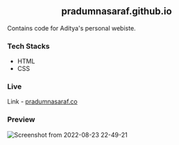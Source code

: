 <h2 align="center"> pradumnasaraf.github.io</h2>

Contains code for Aditya's personal webiste.



### Tech Stacks
- HTML
- CSS

### Live
Link - [pradumnasaraf.co](https://pradumnasaraf.co/)

### Preview
![Screenshot from 2022-08-23 22-49-21](https://user-images.githubusercontent.com/51878265/186223744-d956bb86-d03f-45ff-a595-23eea7416f0b.png)
